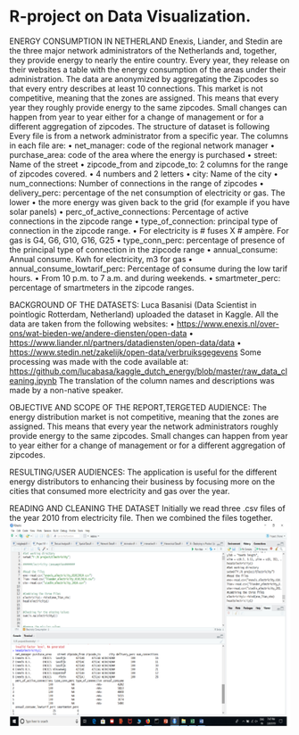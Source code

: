# R-project on Data Visualization.
ENERGY CONSUMPTION IN NETHERLAND
Enexis, Liander, and Stedin are the three major network administrators of the Netherlands and, together, they provide energy to nearly the entire country. Every year, they release on their websites a table with the energy consumption of the areas under their administration.
The data are anonymized by aggregating the Zipcodes so that every entry describes at least 10 connections.
This market is not competitive, meaning that the zones are assigned. This means that every year they roughly provide energy to the same zipcodes. Small changes can happen from year to year either for a change of management or for a different aggregation of zipcodes.
The structure of dataset is following
Every file is from a network administrator from a specific year. 
The columns in each file are:
• net_manager: code of the regional network manager 
• purchase_area: code of the area where the energy is purchased 
• street: Name of the street 
• zipcode_from and zipcode_to: 2 columns for the range of zipcodes covered. 
• 4 numbers and 2 letters 
• city: Name of the city
• num_connections: Number of connections in the range of zipcodes
• delivery_perc: percentage of the net consumption of electricity or gas. The lower 
• the more energy was given back to the grid (for example if you have solar panels) 
• perc_of_active_connections: Percentage of active connections in the zipcode range
• type_of_connection: principal type of connection in the zipcode range.
• For electricity is # fuses X # ampère. For gas is G4, G6, G10, G16, G25 
• type_conn_perc: percentage of presence of the principal type of connection in the zipcode range
• annual_consume: Annual consume. Kwh for electricity, m3 for gas
• annual_consume_lowtarif_perc: Percentage of consume during the low tarif hours. 
• From 10 p.m. to 7 a.m. and during weekends. 
• smartmeter_perc: percentage of smartmeters in the zipcode ranges.

BACKGROUND OF THE DATASETS:
Luca Basanisi (Data Scientist in pointlogic Rotterdam, Netherland) uploaded the dataset in Kaggle.
All the data are taken from the following websites:
• https://www.enexis.nl/over-ons/wat-bieden-we/andere-diensten/open-data
• https://www.liander.nl/partners/datadiensten/open-data/data
• https://www.stedin.net/zakelijk/open-data/verbruiksgegevens
Some processing was made with the code available at: https://github.com/lucabasa/kaggle_dutch_energy/blob/master/raw_data_cleaning.ipynb
The translation of the column names and descriptions was made by a non-native speaker.

OBJECTIVE AND SCOPE OF THE REPORT,TERGETED AUDIENCE:
The energy distribution market is not competitive, meaning that the zones are assigned. This means that every year the network administrators roughly provide energy to the same zipcodes. Small changes can happen from year to year either for a change of management or for a different aggregation of zipcodes.

RESULTING/USER AUDIENCES: 
The application is useful for the different energy distributors to enhancing their business by focusing more on the cities that consumed more electricity and gas over the year.

READING AND CLEANING THE DATASET
Initially we read three .csv files of the year 2010 from electricity file. Then we combined the files together.
<img src="Screenshots/img1.png">




